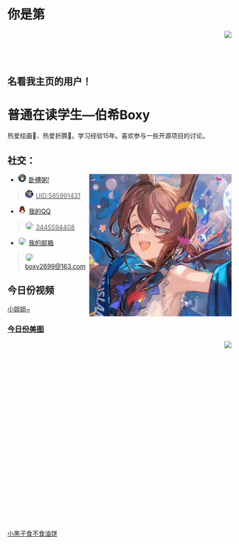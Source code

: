 # **你是第**
<img align="right" src="https://count.getloli.com/get/@:QcxFlora?theme=rule"><br><br><br><br>
## **名看我主页的用户！**

# 普通在读学生—伯希Boxy

热爱绘画🎨、热爱折腾🔧。学习经验15年。喜欢参与一些开源项目的讨论。

## **社交：**
<img align="right" src="output.gif">



-   <img src="https://github.com/QcxFlora/QcxFlora/blob/main/Amiya.png" style="height: 18px; width: 18px; border-radius: 50%; margin-right: 6px; object-fit: cover;" /><a href="https://ak.hypergryph.com/">卧槽粥!
   ><img src="https://github.com/QcxFlora/QcxFlora/blob/main/TuTu.png" style="height: 18px; width: 18px; border-radius: 50%; margin-right: 6px; object-fit: cover;" />UID:585991431
-   <img src="https://github.com/QcxFlora/QcxFlora/blob/main/QQ.png" style="height: 18px; width: 18px; border-radius: 50%; margin-right: 6px; object-fit: cover;" /><a href="https://qm.qq.com/q/J3ZFM6Snee">我的QQ
   ><img src="https://avatars.githubusercontent.com/u/197634234?v=4" style="height: 18px; width: 18px; border-radius: 50%; margin-right: 6px; object-fit: cover;" />3445594408
-   <img src="https://pp.myapp.com/ma_icon/0/icon_240284_1749776149/96" style="height: 18px; width: 18px; border-radius: 50%; margin-right: 6px; object-fit: cover;" /><a href="mailto:boxy2699@163.com">我的邮箱
   ><img src="https://avatars.githubusercontent.com/u/197634234?v=4" style="height: 18px; width: 18px; border-radius: 50%; margin-right: 6px; object-fit: cover;" />boxy2699@163.com

## **今日份视频**
<a href="https://v2.api-m.com/api/meinv?return=302">小姐姐~<br>
### **<a href="https://api.kxzjoker.cn/api/wallhere?type=bs">今日份美图**
<img align="right" src="https://api.kxzjoker.cn/api/wallhere?type=bs"><br><br><br><br><br><br><br><br><br><br><br><br><br><br><br><br><br><br><br><br><br><br><br><br>




<a href="http://cxk.fan/api.php">小黑子食不食油饼
